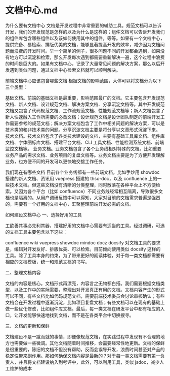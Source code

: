 # 文档中心.md

为什么要有文档中心
文档是开发过程中非常重要的辅助工具。规范文档可以告诉开发，我们的开发规范是怎样的以及为什么是这样的；组件文档可以告诉开发我们的组件库包含哪些组件以及该如何使用其中的组件，等等。如果有一个文档中心，提供完备、易检索、排版优美的文档，能够显著提高开发的效率，减少因为文档问题而浪费的开发时间。举一个简单的例子，很多问题不同的开发都会遇到，如果没有地方可以沉淀和检索，那么开发每次遇到都需要重新解决一遍，这个过程中浪费的时间是巨大的。如果有文档中心，记录了大量常见问题的解决方案，那么以后开发遇到类似问题，通过文档中心检索文档就可以顺利解决。

前端文档中心应该包含哪些文档
根据文档的影响范围，大体可以将文档分为以下三个类型：


基础文档。前端的基础文档是最重要，影响范围最广的文档。它主要包含开发规范文档、新人文档、设计规范文档、解决方案文档、分享沉淀文档等。其中开发规范文档又包含了代码规范文档、工作流规范文档、性能规范文档等；新人文档包含了新人快速融入工作所需要的必备文档；设计规范文档是设计团队制定的前端开发工作需要参考的规范文档；解决方案文档包含了工作中相关问题的解决方案，可以是技术类的和非技术类的问题。分享沉淀文档主要是将分享以文章形式沉淀下来。
技术文档。技术文档包含了各类技术建设的文档，主要有基础工具库文档、组件库文档、字体图标库文档、搭建平台文档、CLI 工具文档、性能检测系统文档、前端监控文档等。
业务文档。业务文档包含了各个业务线相对特殊的文档。比如重要业务产品的需求文档、业务项目的复盘文档等。业务文档主要是为了方便开发理解业务，也方便不同的开发可以更快地交接工作任务。






我们现在有哪些文档
目前各个业务线都有一些前端文档。比如手炒用 showdoc 搭建的新人文档、资讯用 vuepress 搭建的 thsc-doc，以及 confluence 上的一些技术文档。但这些文档没有清晰的分类整理，同时散落在各种平台上不方便检索。又因为各个平台（比如 confluence）不同业务线经常相互隔离，导致很多文档也是隔离的。从用户调研反馈中可以得知，大家对目前的文档需求普遍是强烈的，需要有一个好用的文档中心，汇聚整理前端开发必需的文档。

如何建设文档中心
一、选择好用的工具

工欲善其事必先利其器，搭建好用的文档中心需要有适当的工具。经过调研，可选的文档工具主要包含以下这些：

confluence
wiki
vuepress
showdoc
mindoc
docz
docsify
对文档工具的要求是，编辑对开发友好、排版优美、可以检索。目前倾向使用类似 docsify 这样的工具。除了工具本身的约束，为了带来更好的阅读体验，对于每一类文档都需要有相应的文档模板，统一和规范文档的书写。

二、整理文档内容

文档的内容是核心。文档形式再漂亮，内容言之无物都白搭。我们需要根据文档类型，以及工作中的实际需要，整理出对开发真正有用的文档。文档内容产生的形式可以不同，有些文档比如代码规范文档，需要前端技术委员会讨论审核确认；有些文档会在开发过程中逐渐沉淀，比如项目复盘文档；有些文档可以在现有的基础上做一些优化修改，比如组件库文档。最后，每一类文档在研发平台中都有相应的入口，让开发能够快速地找到文档，而不是在各类平台中切换搜寻。

三、文档的更新和保鲜

文档建设不是一蹴而就的事情，即便像规范文档，在实践过程中发现有不合理的地方也需要做一些微调。其他文档随着时间推移，会需要经常性地更新。文档的保鲜是很重要的，陈旧的文档不但没有帮助，反而会误导开发，浪费时间甚至对产品的稳定性带来副作用。那如何确保文档内容是最新的？对于每一类文档需要有第一负责人，并且将文档建设纳入到考评中，此外，可以利用工具，类似 jsdoc，减少人工维护的成本